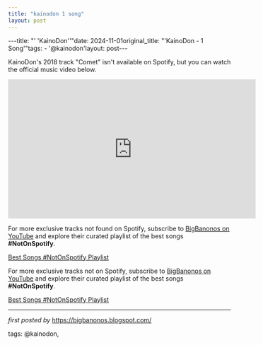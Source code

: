 ```yaml
---
title: "kainodon 1 song"
layout: post
---
```

---title: "' 'KainoDon''"date: 2024-11-01original_title: "'KainoDon - 1 Song'"tags:  - '@kainodon'layout: post---<p>KainoDon's 2018 track "Comet" isn't available on Spotify, but you can watch the official music video below.</p> <iframe width="560" height="315" src="https://www.youtube.com/embed/wxh6rpn7brY" title="YouTube video player" frameborder="0" allow="accelerometer; autoplay; clipboard-write; encrypted-media; gyroscope; picture-in-picture" allowfullscreen></iframe> <p>For more exclusive tracks not found on Spotify, subscribe to <a href="https://www.youtube.com/@BigBanonos" target="_blank">BigBanonos on YouTube</a> and explore their curated playlist of the best songs <strong>#NotOnSpotify</strong>.</p> <p><a href="https://www.youtube.com/playlist?list=PLtuNtuTatqI0kFahUCbtbfenC_ET5O_tr" target="_blank">Best Songs #NotOnSpotify Playlist</a></p><!--Subscribe and Playlist Links--><div>    <p>For more exclusive tracks not on Spotify, subscribe to <a href="https://www.youtube.com/@BigBanonos" target="_blank">BigBanonos on YouTube</a> and explore their curated playlist of the best songs <strong>#NotOnSpotify</strong>.</p>    <p><a href="https://www.youtube.com/playlist?list=PLtuNtuTatqI0kFahUCbtbfenC_ET5O_tr" target="_blank">Best Songs #NotOnSpotify Playlist<br /></a></p></div><hr /><p><em>first posted by</em> <a href="https://bigbanonos.blogspot.com/" rel="noopener" target="_new">https://bigbanonos.blogspot.com/</a></p><p>tags: @kainodon,</p>